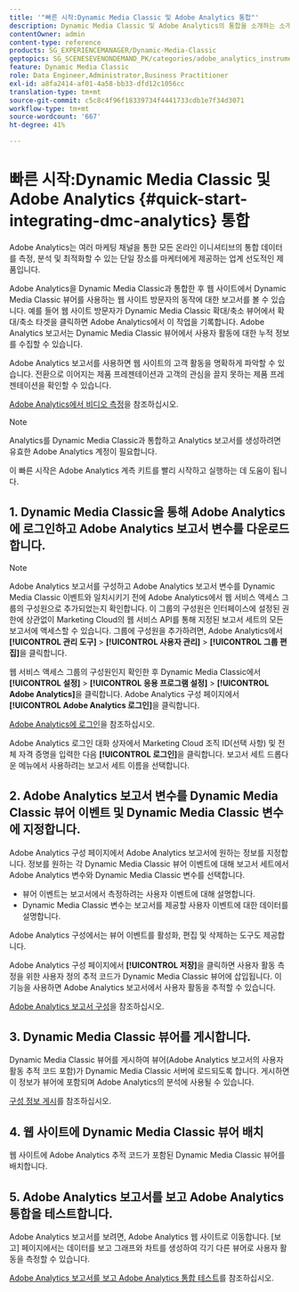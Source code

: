 ```yaml
---
title: '"빠른 시작:Dynamic Media Classic 및 Adobe Analytics 통합"'
description: Dynamic Media Classic 및 Adobe Analytics의 통합을 소개하는 소개 및 빠른 시작을 통해 신속하게 작업을 시작하고 실행할 수 있습니다.
contentOwner: admin
content-type: reference
products: SG_EXPERIENCEMANAGER/Dynamic-Media-Classic
geptopics: SG_SCENESEVENONDEMAND_PK/categories/adobe_analytics_instrumentation_kit
feature: Dynamic Media Classic
role: Data Engineer,Administrator,Business Practitioner
exl-id: a8fa2414-af01-4a58-bb33-dfd12c1056cc
translation-type: tm+mt
source-git-commit: c5c8c4f96f18339734f4441733cdb1e7f34d3071
workflow-type: tm+mt
source-wordcount: '667'
ht-degree: 41%

---
```


# 빠른 시작:Dynamic Media Classic 및 Adobe Analytics {#quick-start-integrating-dmc-analytics} 통합

Adobe Analytics는 여러 마케팅 채널을 통한 모든 온라인 이니셔티브의 통합 데이터를 측정, 분석 및 최적화할 수 있는 단일 장소를 마케터에게 제공하는 업계 선도적인 제품입니다.

Adobe Analytics을 Dynamic Media Classic과 통합한 후 웹 사이트에서 Dynamic Media Classic 뷰어를 사용하는 웹 사이트 방문자의 동작에 대한 보고서를 볼 수 있습니다. 예를 들어 웹 사이트 방문자가 Dynamic Media Classic 확대/축소 뷰어에서 확대/축소 타겟을 클릭하면 Adobe Analytics에서 이 작업을 기록합니다. Adobe Analytics 보고서는 Dynamic Media Classic 뷰어에서 사용자 활동에 대한 누적 정보를 수집할 수 있습니다.

Adobe Analytics 보고서를 사용하면 웹 사이트의 고객 활동을 명확하게 파악할 수 있습니다. 전환으로 이어지는 제품 프레젠테이션과 고객의 관심을 끌지 못하는 제품 프레젠테이션을 확인할 수 있습니다.

[Adobe Analytics에서 비디오 측정](https://experienceleague.adobe.com/docs/media-analytics/using/media-overview.html)을 참조하십시오.

>[!NOTE]
>
>Analytics를 Dynamic Media Classic과 통합하고 Analytics 보고서를 생성하려면 유효한 Adobe Analytics 계정이 필요합니다.

이 빠른 시작은 Adobe Analytics 계측 키트를 빨리 시작하고 실행하는 데 도움이 됩니다.

## 1. Dynamic Media Classic을 통해 Adobe Analytics에 로그인하고 Adobe Analytics 보고서 변수를 다운로드합니다.

>[!NOTE]
>
>Adobe Analytics 보고서를 구성하고 Adobe Analytics 보고서 변수를 Dynamic Media Classic 이벤트와 일치시키기 전에 Adobe Analytics에서 웹 서비스 액세스 그룹의 구성원으로 추가되었는지 확인합니다. 이 그룹의 구성원은 인터페이스에 설정된 권한에 상관없이 Marketing Cloud의 웹 서비스 API를 통해 지정된 보고서 세트의 모든 보고서에 액세스할 수 있습니다. 그룹에 구성원을 추가하려면, Adobe Analytics에서 **[!UICONTROL 관리 도구]** > **[!UICONTROL 사용자 관리]** > **[!UICONTROL 그룹 편집]**&#x200B;을 클릭합니다.

웹 서비스 액세스 그룹의 구성원인지 확인한 후 Dynamic Media Classic에서 **[!UICONTROL 설정]** > **[!UICONTROL 응용 프로그램 설정]** > **[!UICONTROL Adobe Analytics]**&#x200B;을 클릭합니다. Adobe Analytics 구성 페이지에서 **[!UICONTROL Adobe Analytics 로그인]**&#x200B;을 클릭합니다.

[Adobe Analytics에 로그인](log-analytics.md#log_in_to_adobe_analytics)을 참조하십시오.

Adobe Analytics 로그인 대화 상자에서 Marketing Cloud 조직 ID(선택 사항) 및 전체 자격 증명을 입력한 다음 **[!UICONTROL 로그인]**&#x200B;을 클릭합니다. 보고서 세트 드롭다운 메뉴에서 사용하려는 보고서 세트 이름을 선택합니다.

## 2. Adobe Analytics 보고서 변수를 Dynamic Media Classic 뷰어 이벤트 및 Dynamic Media Classic 변수에 지정합니다.

Adobe Analytics 구성 페이지에서 Adobe Analytics 보고서에 원하는 정보를 지정합니다. 정보를 원하는 각 Dynamic Media Classic 뷰어 이벤트에 대해 보고서 세트에서 Adobe Analytics 변수와 Dynamic Media Classic 변수를 선택합니다.

* 뷰어 이벤트는 보고서에서 측정하려는 사용자 이벤트에 대해 설명합니다.
* Dynamic Media Classic 변수는 보고서를 제공할 사용자 이벤트에 대한 데이터를 설명합니다.

Adobe Analytics 구성에서는 뷰어 이벤트를 활성화, 편집 및 삭제하는 도구도 제공합니다.

Adobe Analytics 구성 페이지에서 **[!UICONTROL 저장]**&#x200B;을 클릭하면 사용자 활동 측정을 위한 사용자 정의 추적 코드가 Dynamic Media Classic 뷰어에 삽입됩니다. 이 기능을 사용하면 Adobe Analytics 보고서에서 사용자 활동을 추적할 수 있습니다.

[Adobe Analytics 보고서 구성](configuring-analytics-reports.md#configuring_adobe_analytics_reports)을 참조하십시오.

## 3. Dynamic Media Classic 뷰어를 게시합니다.

Dynamic Media Classic 뷰어를 게시하여 뷰어(Adobe Analytics 보고서의 사용자 활동 추적 코드 포함)가 Dynamic Media Classic 서버에 로드되도록 합니다. 게시하면 이 정보가 뷰어에 포함되며 Adobe Analytics의 분석에 사용될 수 있습니다.

[구성 정보 게시](publishing-analytics-configuration-information.md#publishing_adobe_analytics_configuration_information)를 참조하십시오.

## 4. 웹 사이트에 Dynamic Media Classic 뷰어 배치

웹 사이트에 Adobe Analytics 추적 코드가 포함된 Dynamic Media Classic 뷰어를 배치합니다.

## 5. Adobe Analytics 보고서를 보고 Adobe Analytics 통합을 테스트합니다.

Adobe Analytics 보고서를 보려면, Adobe Analytics 웹 사이트로 이동합니다. [보고] 페이지에서는 데이터를 보고 그래프와 차트를 생성하여 각기 다른 뷰어로 사용자 활동을 측정할 수 있습니다.

[Adobe Analytics 보고서를 보고 Adobe Analytics 통합 테스트](testing-integration-viewing-analytics-report.md#testing_the_integration_by_viewing_an_adobe_analytics_report)를 참조하십시오.
